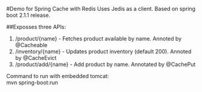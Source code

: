 #Demo for Spring Cache with Redis
Uses Jedis as a client. Based on spring boot 2.1.1 release.

##Exposses three APIs:
1. /product/{name} - Fetches product available by name. Annoted by @Cacheable
2. /inventory/{name} - Updates product inventory (default 200). Annoted by @CacheEvict
3. /product/add/{name} - Add product by name. Annotated by @CachePut

Command to run with embedded tomcat:<br>mvn spring-boot:run



